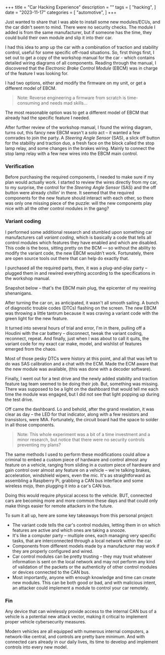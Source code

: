 +++
title = "Car Hacking Experience"
description = ""
tags = [
    "hacking",
]
date = "2023-11-17"
categories = [
    "automotive",
]
+++

Just wanted to share that I was able to install some new modules/ECUs, and the car didn't seem to mind. There were no security checks. The module I added is from the same manufacturer, but if someone has the time, they could build their own module and slip it into their car.

I had this idea to amp up the car with a combination of traction and stability control, useful for some specific off-road situations. So, first things first, I set out to get a copy of the workshop manual for the car - which contains detailed wiring diagrams of all components. Reading through the manual, I discovered that the *Electronic Brake Control Module* (EBCM) was in charge of the feature I was looking for.

I had two options, either and modify the firmware on my unit, or get a different model of EBCM.

> Note: Reverse engineering a firmware from scratch is time-consuming and needs mad skills...

The most reasonable option was to get a different model of EBCM that already had the specific feature I needed.

After further review of the workshop manual, I found the wiring diagram, turns out, this fancy new EBCM wasn't a solo act – it wanted a few comrades to join the party. A *Steering Angle Sensor* (SAS), a slick off button for the stability and traction duo, a fresh face on the block called the stop lamp relay, and some changes in the brakes wiring. Mainly to connect the stop lamp relay with a few new wires into the EBCM main control.

### Verification
Before purchasing the required components, I needed to make sure if my plan would actually work. I started to review the wires directly from my car, to my surprise, the control for the *Steering Angle Sensor* (SAS) and the off button were already chillin' in there. It seemed that the required components for the new feature should interact with each other, so there was only one missing piece of the puzzle: will the new components play nice with all the other control modules in the gang?

### Variant coding
I performed some additional research and stumbled upon something car manufacturers call *variant coding*, which is basically a code that tells all control modules which features they have enabled and which are disabled. This code is the boss, sitting pretty on the BCM — so without the ability to modify the variant code, the new EBCM wouldn’t work. Fortunately, there are open source tools out there that can help do exactly that.

I purchased all the required parts, then, it was a plug-and-play party – plugged them in and rewired everything according to the specifications in the workshop manual.

Snapshot below – that's the EBCM main plug, the epicenter of my rewiring shenanigans.

After turning the car on, as anticipated, it wasn't all smooth sailing. A bunch of diagnostic trouble codes (DTCs) flashing on the screen. The new EBCM was throwing a little tantrum because it was craving a variant code with the green light for the new feature.

It turned into several hours of trial and error, I'm in there, pulling off a Houdini with the car battery – disconnect, tweak the variant coding, reconnect, repeat. And finally, just when I was about to call it quits, the variant code for my exact car make, model, and wishlist of features emerged from the chaos.

Most of those pesky DTCs were history at this point, and all that was left to do was SAS calibration and a chat with the ECM. Made the ECM aware that the new module was available, (this was done with a decoder software).

Finally, I went out for a test drive and the newly added stability and traction feature tag team seemed to be doing their job. But, something was missing. There was supposed to be a light on the dashboard that would tell me each time the module was engaged, but I did not see that light popping up during the test drive.

Off came the dashboard. Lo and behold, after the grand revelation, it was clear as day – the LED for that indicator, along with a few resistors and transistors, were MIA. Fortunately, the circuit board had the space to solder in all those components.

> Note: This whole experiment was a bit of a time investment and a minor research, but notice that there were no security controls preventing my plans?

The same methods I used to perform these modifications could allow a criminal to embed a custom piece of hardware and control almost any feature on a vehicle, ranging from sliding in a custom piece of hardware and gain control over almost any feature on a vehicle – we're talking brakes, acceleration, windshield wipers, even the mic. It's as straightforward as assembling a Raspberry Pi, grabbing a CAN bus interface and some wireless mojo, then plugging it into a car's CAN bus.

Doing this would require physical access to the vehicle. BUT, connected cars are becoming more and more common these days and that could only make things easier for remote attackers in the future.

To sum it all up, here are some key takeaways from this personal project:

- The variant code tells the car's control modules, letting them in on which features are active and which ones are taking a snooze.
- It's like a computer party – multiple ones, each managing very specific tasks, that are interconnected through a local network within the car.
- Components from different models made by a manufacturer may work if they are properly configured and wired.
- Car control modules can be pretty trusting – they may trust whatever information is sent on the local network and may not perform any kind of validation of the packets or the authenticity of other control modules or devices connected to the CAN bus.
- Most importantly, anyone with enough knowledge and time can create new modules. This can be both good or bad, and with malicious intent, an attacker could implement a module to control your car remotely.

### Fin
Any device that can wirelessly provide access to the internal CAN bus of a vehicle is a potential new attack vector, making it critical to implement proper vehicle cybersecurity measures.

Modern vehicles are all equipped with numerous internal computers, a network-like central, and controls are pretty bare minimum. And with connected cars already in our daily lives, its time to develop and implement controls into every new model.
